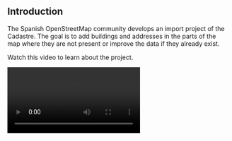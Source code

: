 <script>
  import { Button, Video } from 'flowbite-svelte'
  import { ChevronRight } from 'svelte-heros-v2'

  import { goto } from '$app/navigation'

  export let user

  function next() {
    goto('/learn/login')
  }
</script>

## Introduction

The Spanish OpenStreetMap community develops an import project
of the Cadastre. The goal is to add buildings and addresses in the parts of the
map where they are not present or improve the data if they already exist.

Watch this video to learn about the project.

<Video src="/src/lib/videos/1intro-catastro.webm" controls trackSrc="1intro-catastro.webm" />

{#if !user}
Learn how to register to participate.

{/if}
<Button color="primary" on:click={next}>
  Continue <ChevronRight/>
</Button>
